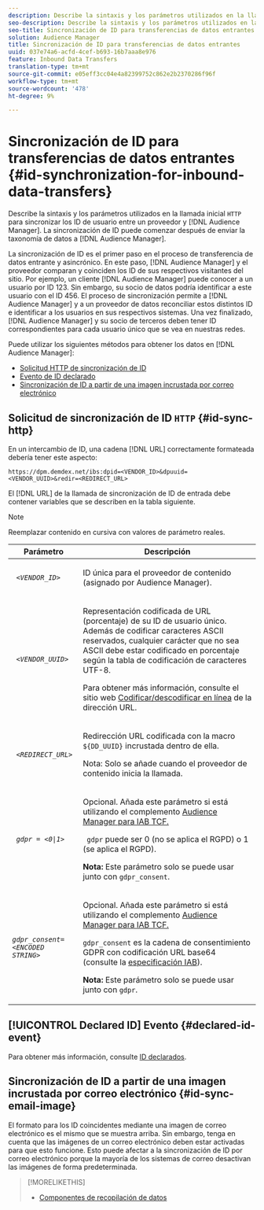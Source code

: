 ```yaml
---
description: Describe la sintaxis y los parámetros utilizados en la llamada HTTP inicial para sincronizar los ID de usuario entre un proveedor y un Audience Manager. La sincronización de ID puede comenzar después de enviar la taxonomía de datos al Audience Manager.
seo-description: Describe la sintaxis y los parámetros utilizados en la llamada HTTP inicial para sincronizar los ID de usuario entre un proveedor y un Audience Manager. La sincronización de ID puede comenzar después de enviar la taxonomía de datos al Audience Manager.
seo-title: Sincronización de ID para transferencias de datos entrantes
solution: Audience Manager
title: Sincronización de ID para transferencias de datos entrantes
uuid: 037e74a6-acfd-4cef-b693-16b7aaa8e976
feature: Inbound Data Transfers
translation-type: tm+mt
source-git-commit: e05eff3cc04e4a82399752c862e2b2370286f96f
workflow-type: tm+mt
source-wordcount: '478'
ht-degree: 9%

---
```



# Sincronización de ID para transferencias de datos entrantes {#id-synchronization-for-inbound-data-transfers}

Describe la sintaxis y los parámetros utilizados en la llamada inicial `HTTP` para sincronizar los ID de usuario entre un proveedor y [!DNL Audience Manager]. La sincronización de ID puede comenzar después de enviar la taxonomía de datos a [!DNL Audience Manager].

La sincronización de ID es el primer paso en el proceso de transferencia de datos entrante y asincrónico. En este paso, [!DNL Audience Manager] y el proveedor comparan y coinciden los ID de sus respectivos visitantes del sitio. Por ejemplo, un cliente [!DNL Audience Manager] puede conocer a un usuario por ID 123. Sin embargo, su socio de datos podría identificar a este usuario con el ID 456. El proceso de sincronización permite a [!DNL Audience Manager] y a un proveedor de datos reconciliar estos distintos ID e identificar a los usuarios en sus respectivos sistemas. Una vez finalizado, [!DNL Audience Manager] y su socio de terceros deben tener ID correspondientes para cada usuario único que se vea en nuestras redes.

Puede utilizar los siguientes métodos para obtener los datos en [!DNL Audience Manager]:

* [Solicitud HTTP de sincronización de ID](../../../integration/sending-audience-data/batch-data-transfer-explained/id-sync-http.md#id-sync-http)
* [Evento de ID declarado](../../../integration/sending-audience-data/batch-data-transfer-explained/id-sync-http.md#declared-id-event)
* [Sincronización de ID a partir de una imagen incrustada por correo electrónico](../../../integration/sending-audience-data/batch-data-transfer-explained/id-sync-http.md#id-sync-email-image)

## Solicitud de sincronización de ID `HTTP` {#id-sync-http}

En un intercambio de ID, una cadena [!DNL URL] correctamente formateada debería tener este aspecto:

```
https://dpm.demdex.net/ibs:dpid=<VENDOR_ID>&dpuuid=<VENDOR_UUID>&redir=<REDIRECT_URL>
```

El [!DNL URL] de la llamada de sincronización de ID de entrada debe contener variables que se describen en la tabla siguiente.

>[!NOTE]
>
>Reemplazar contenido en cursiva con valores de parámetro reales.

<table id="table_EB9F4246E2A34ABB8ED06EA458EB186F"> 
 <thead> 
  <tr> 
   <th colname="col1" class="entry"> Parámetro </th> 
   <th colname="col2" class="entry"> Descripción </th> 
  </tr> 
 </thead>
 <tbody> 
  <tr> 
   <td colname="col1"> <code> <i>&lt;VENDOR_ID&gt;</i> </code> </td> 
   <td colname="col2"> <p>ID única para el proveedor de contenido (asignado por <span class="keyword"> Audience Manager</span>). </p> </td> 
  </tr> 
  <tr> 
   <td colname="col1"> <code> <i>&lt;VENDOR_UUID&gt;</i> </code> </td> 
   <td colname="col2"> <p>Representación codificada de URL (porcentaje) de su ID de usuario único. Además de codificar caracteres ASCII reservados, cualquier carácter que no sea ASCII debe estar codificado en porcentaje según la tabla de codificación de caracteres UTF-8. </p> <p>Para obtener más información, consulte el sitio web <a href="https://www.url-encode-decode.com" format="http" scope="external"> Codificar/descodificar en línea</a> de la dirección URL. </p> </td> 
  </tr> 
  <tr> 
   <td colname="col1"> <code> <i>&lt;REDIRECT_URL&gt;</i> </code> </td> 
   <td colname="col2"> <p>Redirección URL codificada con la macro <code> ${DD_UUID}</code> incrustada dentro de ella. </p> <p>Nota:  Solo se añade cuando el proveedor de contenido inicia la llamada. </p> </td> 
  </tr> 
  <tr> 
   <td colname="col1"> <code> <i>gdpr = &lt;0|1&gt;</i> </code> </td> 
   <td colname="col2"> <p>Opcional. Añada este parámetro si está utilizando el complemento <a href="../../../overview/data-security-and-privacy/aam-iab-plugin.md">Audience Manager para IAB TCF.</a></p> <p><code> gdpr</code> puede ser 0 (no se aplica el RGPD) o 1 (se aplica el RGPD). </p> <p> <b>Nota:</b> Este parámetro solo se puede usar junto con  <code>gdpr_consent</code>.</p></td> 
  </tr> 
  <tr> 
   <td colname="col1"> <code><i>gdpr_consent=&lt;ENCODED STRING&gt;</i> </code> </td> 
   <td colname="col2"> <p>Opcional. Añada este parámetro si está utilizando el complemento <a href="../../../overview/data-security-and-privacy/aam-iab-plugin.md">Audience Manager para IAB TCF.</a></p> <p><code>gdpr_consent</code> es la cadena de consentimiento GDPR con codificación URL base64 (consulte la <a href="https://github.com/InteractiveAdvertisingBureau/GDPR-Transparency-and-Consent-Framework/blob/master/URL-based%20Consent%20Passing_%20Framework%20Guidance.md#specifications" format="http" scope="external"> especificación IAB</a>). </p> <p> <b>Nota:</b> Este parámetro solo se puede usar junto con  <code>gdpr</code>.</p> </td> 
  </tr> 
 </tbody> 
</table>

## [!UICONTROL Declared ID] Evento {#declared-id-event}

Para obtener más información, consulte [ID declarados](../../../features/declared-ids.md).

## Sincronización de ID a partir de una imagen incrustada por correo electrónico {#id-sync-email-image}

El formato para los ID coincidentes mediante una imagen de correo electrónico es el mismo que se muestra arriba. Sin embargo, tenga en cuenta que las imágenes de un correo electrónico deben estar activadas para que esto funcione. Esto puede afectar a la sincronización de ID por correo electrónico porque la mayoría de los sistemas de correo desactivan las imágenes de forma predeterminada.

>[!MORELIKETHIS]
>
>* [Componentes de recopilación de datos](../../../reference/system-components/components-data-collection.md)

